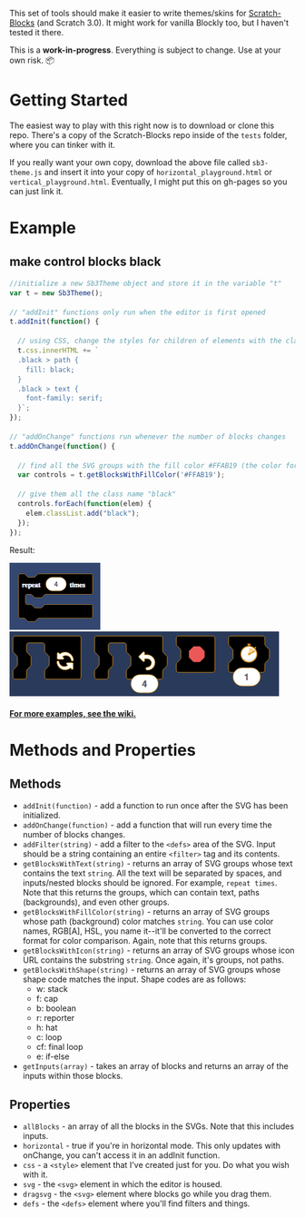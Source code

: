 This set of tools should make it easier to write themes/skins for [Scratch-Blocks](https://github.com/LLK/scratch-blocks) (and Scratch 3.0). It might work for vanilla Blockly too, but I haven't tested it there.

This is a **work-in-progress**. Everything is subject to change. Use at your own risk. :package:

# Getting Started
The easiest way to play with this right now is to download or clone this repo. There's a copy of the Scratch-Blocks repo inside of the `tests` folder, where you can tinker with it.

If you really want your own copy, download the above file called `sb3-theme.js` and insert it into your copy of `horizontal_playground.html` or `vertical_playground.html`. Eventually, I might put this on gh-pages so you can just link it.

# Example
## make control blocks black
```javascript
//initialize a new Sb3Theme object and store it in the variable "t"
var t = new Sb3Theme();

// "addInit" functions only run when the editor is first opened
t.addInit(function() {

  // using CSS, change the styles for children of elements with the class "black"
  t.css.innerHTML += `
  .black > path {
    fill: black;
  }
  .black > text {
    font-family: serif;
  }`;
});

// "addOnChange" functions run whenever the number of blocks changes
t.addOnChange(function() {

  // find all the SVG groups with the fill color #FFAB19 (the color for control blocks)
  var controls = t.getBlocksWithFillColor('#FFAB19');

  // give them all the class name "black"
  controls.forEach(function(elem) {
    elem.classList.add("black");
  });
});
```
Result:

![repeat block with black fill](resources/black-serif-repeat.png)
![black blocks in the horizontal editor](resources/black-flyout.png)

#### [For more examples, see the wiki.](https://github.com/Airhogs777/sb3-theme/wiki/Code-Examples)

# Methods and Properties
## Methods

* `addInit(function)` - add a function to run once after the SVG has been initialized.
* `addOnChange(function)` - add a function that will run every time the number of blocks changes.
* `addFilter(string)` - add a filter to the `<defs>` area of the SVG. Input should be a string containing an entire `<filter>` tag and its contents.
* `getBlocksWithText(string)` - returns an array of SVG groups whose text contains the text `string`. All the text will be separated by spaces, and inputs/nested blocks should be ignored. For example, `repeat times`. Note that this returns the groups, which can contain text, paths (backgrounds), and even other groups.
* `getBlocksWithFillColor(string)` - returns an array of SVG groups whose path (background) color matches `string`. You can use color names, RGB[A], HSL, you name it--it'll be converted to the correct format for color comparison. Again, note that this returns groups.
* `getBlocksWithIcon(string)` - returns an array of SVG groups whose icon URL contains the substring `string`. Once again, it's groups, not paths.
* `getBlocksWithShape(string)` - returns an array of SVG groups whose shape code matches the input. Shape codes are as follows:
  * w: stack
  * f: cap
  * b: boolean
  * r: reporter
  * h: hat
  * c: loop
  * cf: final loop
  * e: if-else
* `getInputs(array)` - takes an array of blocks and returns an array of the inputs within those blocks.

## Properties

* `allBlocks` - an array of all the blocks in the SVGs. Note that this includes inputs.
* `horizontal` - true if you're in horizontal mode. This only updates with onChange, you can't access it in an addInit function.
* `css` - a `<style>` element that I've created just for you. Do what you wish with it.
* `svg` - the `<svg>` element in which the editor is housed.
* `dragsvg` - the `<svg>` element where blocks go while you drag them.
* `defs` - the `<defs>` element where you'll find filters and things.
